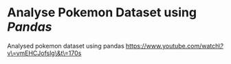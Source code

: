 # Analyse Pokemon Dataset using *Pandas*

Analysed pokemon dataset using pandas 
https://www.youtube.com/watch\?v\=vmEHCJofslg\&t\=170s
